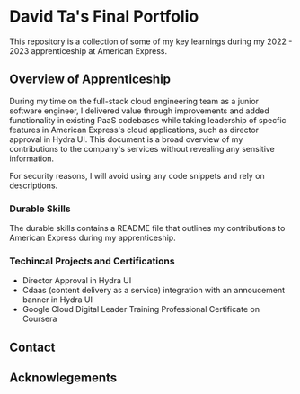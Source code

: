 # David Ta's Final Portfolio

This repository is a collection of some of my key learnings during my 2022 - 2023 apprenticeship at American Express.

## Overview of Apprenticeship
During my time on the full-stack cloud engineering team as a junior software engineer, I delivered value through improvements and added functionality in existing PaaS codebases while taking leadership of specfic features in American Express's cloud applications, such as director approval in Hydra UI. This document is a broad overview of my contributions to the company's services without revealing any sensitive information.

For security reasons, I will avoid using any code snippets and rely on descriptions.

### Durable Skills
The durable skills contains a README file that outlines my contributions to American Express during my apprenticeship.

### Techincal Projects and Certifications
- Director Approval in Hydra UI
- Cdaas (content delivery as a service) integration with an annoucement banner in Hydra UI 
- Google Cloud Digital Leader Training Professional Certificate on Coursera

## Contact

## Acknowlegements
